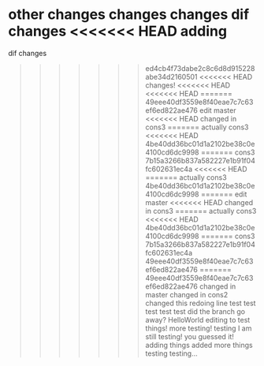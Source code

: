 other changes
changes
changes
dif changes
<<<<<<< HEAD
adding
=======
dif changes
>>>>>>> ed4cb4f73dabe2c8c6d8d915228abe34d2160501
<<<<<<< HEAD
changes!
<<<<<<< HEAD
<<<<<<< HEAD
=======
>>>>>>> 49eee40df3559e8f40eae7c7c63ef6ed822ae476
edit
master
<<<<<<< HEAD
changed in cons3
=======
actually cons3
<<<<<<< HEAD
>>>>>>> 4be40dd36bc01d1a2102be38c0e4100cd6dc9998
=======
>>>>>>> cons3
>>>>>>> 7b15a3266b837a582227e1b91f04fc602631ec4a
<<<<<<< HEAD
=======
actually cons3
>>>>>>> 4be40dd36bc01d1a2102be38c0e4100cd6dc9998
=======
edit
master
<<<<<<< HEAD
changed in cons3
=======
actually cons3
<<<<<<< HEAD
>>>>>>> 4be40dd36bc01d1a2102be38c0e4100cd6dc9998
=======
>>>>>>> cons3
>>>>>>> 7b15a3266b837a582227e1b91f04fc602631ec4a
>>>>>>> 49eee40df3559e8f40eae7c7c63ef6ed822ae476
=======
>>>>>>> 49eee40df3559e8f40eae7c7c63ef6ed822ae476
changed in master
changed in cons2
changed this
redoing line
test
test
test test test
did the branch go away?
HelloWorld
editing to test things!
more testing!
testing
I am still testing!
you guessed it!
adding things
added more things
testing testing...
